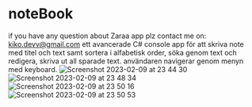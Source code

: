 # noteBook
if you have any question about Zaraa app plz contact me on: kiko.devv@gmail.com
ett avancerade C# console app för att skriva note med titel och text samt sortera i alfabetisk order,  söka genom text och redigera, skriva ut all sparade text. användaren navigerar genom menyn med keyboard.
![Screenshot 2023-02-09 at 23 44 30](https://user-images.githubusercontent.com/103362419/217958911-c8634f27-3efb-498a-8223-8f25264ec451.png)
![Screenshot 2023-02-09 at 23 48 34](https://user-images.githubusercontent.com/103362419/217958917-ca09af90-6566-4424-8a5b-67382bddfe9f.png)
![Screenshot 2023-02-09 at 23 50 16](https://user-images.githubusercontent.com/103362419/217958919-52830990-e256-4803-b4b0-6641ae44f0d9.png)
![Screenshot 2023-02-09 at 23 50 53](https://user-images.githubusercontent.com/103362419/217958923-5bffb539-7c35-44d9-b0f7-bd79821eac49.png)
